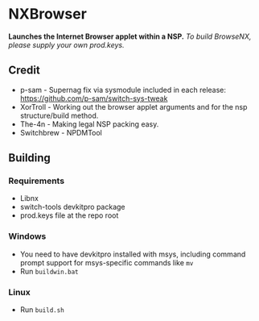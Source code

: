 # NXBrowser
**Launches the Internet Browser applet within a NSP.**
_To build BrowseNX, please supply your own prod.keys._
## Credit
- p-sam - Supernag fix via sysmodule included in each release: https://github.com/p-sam/switch-sys-tweak
- XorTroll - Working out the browser applet arguments and for the nsp structure/build method.
- The-4n - Making legal NSP packing easy.
- Switchbrew - NPDMTool
## Building

### Requirements
 - Libnx
 - switch-tools devkitpro package
 - prod.keys file at the repo root

### Windows
 - You need to have devkitpro installed with msys, including command prompt support for msys-specific commands like `mv`
 - Run `buildwin.bat`

### Linux
 - Run `build.sh`

